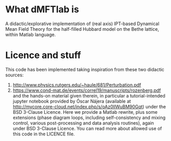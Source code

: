 # What dMFTlab is
A didactic/explorative implementation of (real axis) IPT-based Dynamical Mean Field Theory for the half-filled Hubbard model on the Bethe lattice, within Matlab language.

# Licence and stuff
This code has been implemented taking inspiration from these two didactic sources:
1. http://www.physics.rutgers.edu/~haule/681/Perturbation.pdf   
2. https://www.cond-mat.de/events/correl19/manuscripts/rozenberg.pdf
and the hands-on material given therein, in particular a tutorial-intended jupyter notebook provided by Óscar Nájera (available at http://mycore.core-cloud.net/index.php/s/oAz0lIWuBM90Gqt) under the BSD 3-Clause Licence. Here we provide a Matlab rewrite, plus some extensions (phase diagram loops, including self-consistency and mixing control, various post-processing and data analysis routines), again under BSD 3-Clause Licence. You can read more about allowed use of this code in the LICENCE file.
